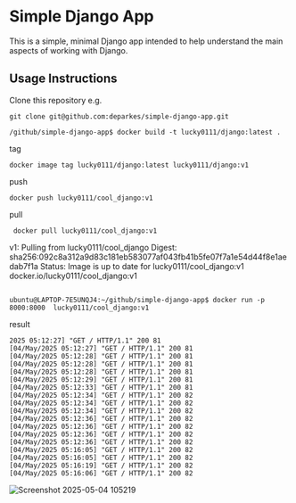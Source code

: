 # Simple Django App
This is a simple, minimal Django app intended to help understand the main aspects of working with Django.

## Usage Instructions
Clone this repository e.g.

```
git clone git@github.com:deparkes/simple-django-app.git
```

```
/github/simple-django-app$ docker build -t lucky0111/django:latest .
```
tag
```
docker image tag lucky0111/django:latest lucky0111/django:v1
```

push 
```
docker push lucky0111/cool_django:v1
```
pull
```
 docker pull lucky0111/cool_django:v1
```

v1: Pulling from lucky0111/cool_django
Digest: sha256:092c8a312a9d83c181eb583077af043fb41b5fe07f7a1e54d44f8e1aedab7f1a
Status: Image is up to date for lucky0111/cool_django:v1
docker.io/lucky0111/cool_django:v1

```run
```
```
ubuntu@LAPTOP-7E5UNQJ4:~/github/simple-django-app$ docker run -p  8000:8000  lucky0111/cool_django:v1
```
result 
```
2025 05:12:27] "GET / HTTP/1.1" 200 81
[04/May/2025 05:12:27] "GET / HTTP/1.1" 200 81
[04/May/2025 05:12:28] "GET / HTTP/1.1" 200 81
[04/May/2025 05:12:28] "GET / HTTP/1.1" 200 81
[04/May/2025 05:12:28] "GET / HTTP/1.1" 200 81
[04/May/2025 05:12:29] "GET / HTTP/1.1" 200 81
[04/May/2025 05:12:33] "GET / HTTP/1.1" 200 81
[04/May/2025 05:12:34] "GET / HTTP/1.1" 200 82
[04/May/2025 05:12:34] "GET / HTTP/1.1" 200 82
[04/May/2025 05:12:34] "GET / HTTP/1.1" 200 82
[04/May/2025 05:12:36] "GET / HTTP/1.1" 200 82
[04/May/2025 05:12:36] "GET / HTTP/1.1" 200 82
[04/May/2025 05:12:36] "GET / HTTP/1.1" 200 82
[04/May/2025 05:12:36] "GET / HTTP/1.1" 200 82
[04/May/2025 05:16:05] "GET / HTTP/1.1" 200 82
[04/May/2025 05:16:05] "GET / HTTP/1.1" 200 82
[04/May/2025 05:16:19] "GET / HTTP/1.1" 200 82
[04/May/2025 05:16:06] "GET / HTTP/1.1" 200 82

```

![Screenshot 2025-05-04 105219](https://github.com/user-attachments/assets/2843cb32-b1a4-4f74-8e4a-c43d573b4776)
